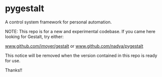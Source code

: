 pygestalt
=========

A control system framework for personal automation.

NOTE: This repo is for a new and experimental codebase. If you came here looking for Gestalt, try either:

www.github.com/imoyer/gestalt or www.github.com/nadya/pygestalt 

This notice will be removed when the version contained in this repo is ready for use.

Thanks!!


